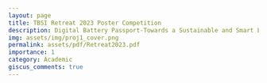```yaml
---
layout: page
title: TBSI Retreat 2023 Poster Competition
description: Digital Battery Passport-Towards a Sustainable and Smart Living
img: assets/img/proj1_cover.png
permalink: assets/pdf/Retreat2023.pdf
importance: 1
category: Academic
giscus_comments: true
---
```



